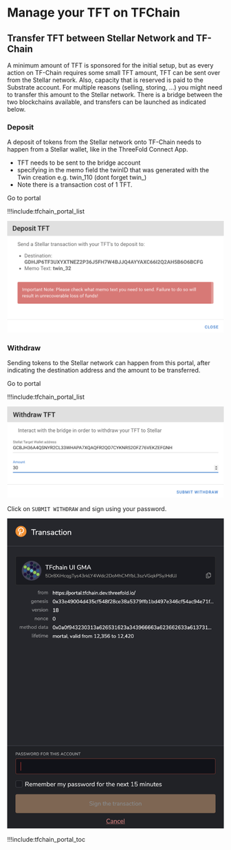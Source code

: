 # Manage your TFT on TFChain

## Transfer TFT between Stellar Network and TF-Chain

A minimum amount of TFT is sponsored for the initial setup, but as every action on TF-Chain requires some small TFT amount, TFT can be sent over from the Stellar network. 
Also, capacity that is reserved is paid to the Substrate account. For multiple reasons (selling, storing, ...) you might need to transfer this amount to the Stellar network. There is a bridge between the two blockchains available, and transfers can be launched as indicated below. 

### Deposit

A deposit of tokens from the Stellar network onto TF-Chain needs to happen from a Stellar wallet, like in the ThreeFold Connect App. 

- TFT needs to be sent to the bridge account 
- specifying in the memo field the twinID that was generated with the Twin creation e.g. twin_110 (dont forget twin_)
- Note there is a transaction cost of 1 TFT.

Go to portal

!!!include:tfchain_portal_list

![](img/grid3_portal_deposit_tft.png ':size=400')

### Withdraw 

Sending tokens to the Stellar network can happen from this portal, after indicating the destination address and the amount to be transferred. 

Go to portal

!!!include:tfchain_portal_list

![](img/grid3_portal_withdraw_tft.png ':size=400')

Click on `SUBMIT WITHDRAW` and sign using your password. 

![](img/grid3_portal_transaction_sign.png ':size=400')

!!!include:tfchain_portal_toc


